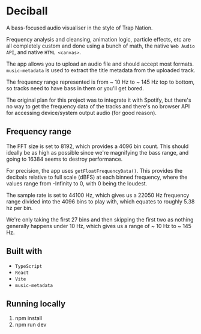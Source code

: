 # Deciball

A bass-focused audio visualiser in the style of Trap Nation.

Frequency analysis and cleansing, animation logic, particle effects, etc are all completely custom and done using a bunch of math, the native `Web Audio API`, and native `HTML <canvas>`.

The app allows you to upload an audio file and should accept most formats. `music-metadata` is used to extract the title metadata from the uploaded track.

The frequency range represented is from ~ 10 Hz to ~ 145 Hz top to bottom, so tracks need to have bass in them or you'll get bored.

The original plan for this project was to integrate it with Spotify, but there's no way to get the frequency data of the tracks and there's no browser API for accessing device/system output audio (for good reason).

## Frequency range

The FFT size is set to 8192, which provides a 4096 bin count. This should ideally be as high as possible since we're magnifying the bass range, and going to 16384 seems to destroy performance.

For precision, the app uses `getFloatFrequencyData()`. This provides the decibals relative to full scale (dBFS) at each binned frequency, where the values range from -Infinity to 0, with 0 being the loudest.

The sample rate is set to 44100 Hz, which gives us a 22050 Hz frequency range divided into the 4096 bins to play with, which equates to roughly 5.38 hz per bin.

We're only taking the first 27 bins and then skipping the first two as nothing generally happens under 10 Hz, which gives us a range of ~ 10 Hz to ~ 145 Hz.

## Built with

- `TypeScript`
- `React`
- `Vite`
- `music-metadata`

## Running locally

1. npm install
2. npm run dev
